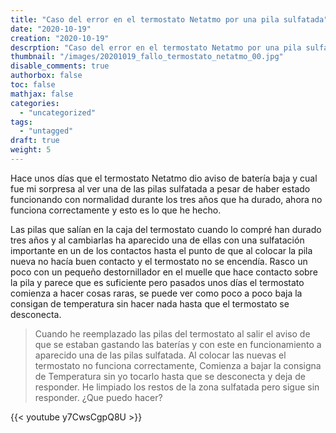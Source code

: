 ```yaml
---
title: "Caso del error en el termostato Netatmo por una pila sulfatada"
date: "2020-10-19"
creation: "2020-10-19"
descrption: "Caso del error en el termostato Netatmo por una pila sulfatada"
thumbnail: "/images/20201019_fallo_termostato_netatmo_00.jpg"
disable_comments: true
authorbox: false
toc: false
mathjax: false
categories:
  - "uncategorized"
tags:
  - "untagged"
draft: true
weight: 5
---
```

Hace unos días que el termostato Netatmo dio aviso de batería baja y cual fue mi sorpresa al ver una de las pilas sulfatada a pesar de haber estado funcionando con normalidad durante los tres años que ha durado, ahora no funciona correctamente y esto es lo que he hecho.
<!--more-->
Las pilas que salían en la caja del termostato cuando lo compré han durado tres años y al cambiarlas ha aparecido una de ellas con una sulfatación importante en un de los contactos hasta el punto de que al colocar la pila nueva no hacía buen contacto y el termostato no se encendía. Rasco un poco con un pequeño destornillador en el muelle que hace contacto sobre la pila y parece que es suficiente pero pasados unos días el termostato comienza a hacer cosas raras, se puede ver como poco a poco baja la consigan de temperatura sin hacer nada hasta que el termostato se desconecta.

> Cuando he reemplazado las pilas del termostato al salir el aviso de que se estaban gastando las baterías y con este en funcionamiento a aparecido una de las pilas sulfatada. Al colocar las nuevas el termostato no funciona correctamente, Comienza a bajar la consigna de Temperatura sin yo tocarlo hasta que se desconecta y deja de responder. He limpiado los restos de la zona sulfatada pero sigue sin responder. ¿Que puedo hacer?

{{< youtube y7CwsCgpQ8U >}}

[Image_01]: /images/20201019_fallo_termostato_netatmo_01.jpg
